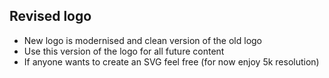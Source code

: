 Revised logo
-----------------
* New logo is modernised and clean version of the old logo 
* Use this version of the logo for all future content
* If anyone wants to create an SVG feel free (for now enjoy 5k resolution)
